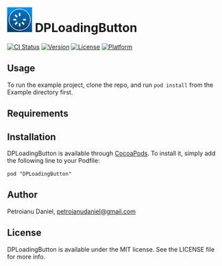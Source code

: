 <h1><img src="https://raw.githubusercontent.com/danielpetroianu/DPLoadingButton/master/Example/DPLoadingButton/Images.xcassets/AppIcon.appiconset/AppIcon29x29@2x.png" alt="DPLoadingButton"/> DPLoadingButton</h1>

[![CI Status](http://img.shields.io/travis/danielpetroianu/DPLoadingButton.svg?style=flat)](https://travis-ci.org/danielpetroianu/DPLoadingButton)
[![Version](https://img.shields.io/cocoapods/v/DPLoadingButton.svg?style=flat)](http://cocoadocs.org/docsets/DPLoadingButton)
[![License](https://img.shields.io/cocoapods/l/DPLoadingButton.svg?style=flat)](http://cocoadocs.org/docsets/DPLoadingButton)
[![Platform](https://img.shields.io/cocoapods/p/DPLoadingButton.svg?style=flat)](http://cocoadocs.org/docsets/DPLoadingButton)

## Usage

To run the example project, clone the repo, and run `pod install` from the Example directory first.

## Requirements

## Installation

DPLoadingButton is available through [CocoaPods](http://cocoapods.org). To install
it, simply add the following line to your Podfile:

    pod "DPLoadingButton"

## Author

Petroianu Daniel, petroianudaniel@gmail.com

## License

DPLoadingButton is available under the MIT license. See the LICENSE file for more info.
